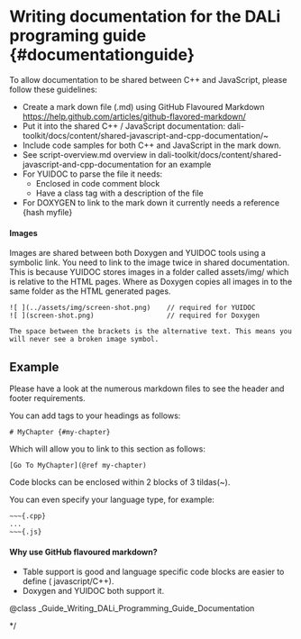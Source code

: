 <!--
/**-->

# Writing documentation for the DALi programing guide  {#documentationguide}

To allow documentation to be shared between C++ and JavaScript, please follow these guidelines:

 - Create a mark down file (.md) using GitHub Flavoured Markdown https://help.github.com/articles/github-flavored-markdown/
 - Put it into the shared C++ / JavaScript documentation: dali-toolkit/docs/content/shared-javascript-and-cpp-documentation/~
 - Include code samples for both C++ and JavaScript in the mark down.
 - See script-overview.md overview in dali-toolkit/docs/content/shared-javascript-and-cpp-documentation for an example
 - For YUIDOC to parse the file it needs:
   - Enclosed in code comment block
   - Have a class tag with a description of the file
 - For DOXYGEN to link to the mark down it currently needs a reference {hash myfile}
  

#### Images
 Images are shared between both Doxygen and YUIDOC tools using a symbolic link.
 You need to link to the image twice in shared documentation.
 This is because YUIDOC stores images in a folder called assets/img/  which is relative to the HTML pages.
 Where as Doxygen copies all images in to the same folder as the HTML generated pages.

 ~~~
![ ](../assets/img/screen-shot.png)    // required for YUIDOC
![ ](screen-shot.png)                  // required for Doxygen

The space between the brackets is the alternative text. This means you will never see a broken image symbol.
~~~
  
## Example

Please have a look at the numerous markdown files to see the header and footer requirements.

You can add tags to your headings as follows:
~~~{.md}
# MyChapter {#my-chapter}
~~~
Which will allow you to link to this section as follows:
~~~{.md}
[Go To MyChapter](@ref my-chapter)
~~~

Code blocks can be enclosed within 2 blocks of 3 tildas(~).

You can even specify your language type, for example:
~~~{.md}
~~~{.cpp}
...
~~~{.js}
~~~

#### Why use GitHub flavoured markdown?
 - Table support is good and language specific code blocks are easier to define ( javascript/C++).
 - Doxygen and YUIDOC both support it.


@class _Guide_Writing_DALi_Programming_Guide_Documentation

*/
